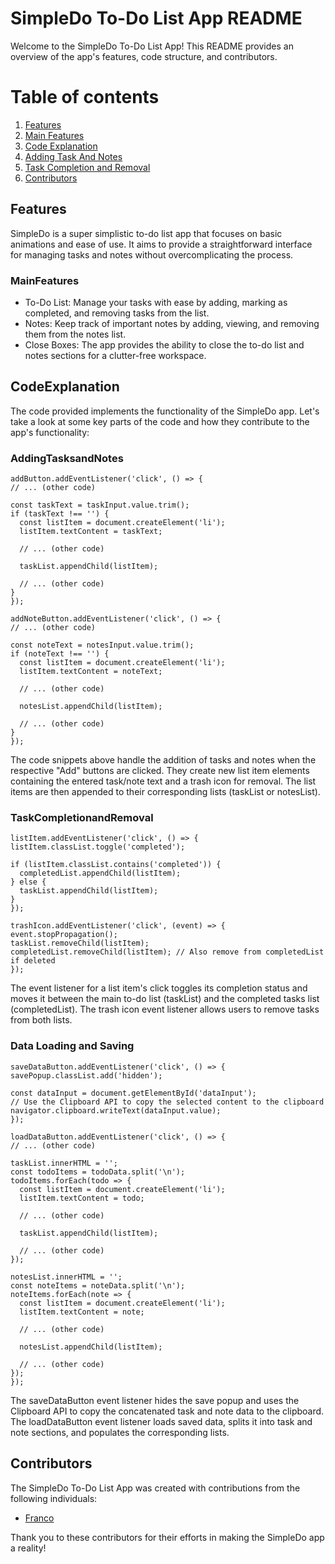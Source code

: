 # SimpleDo To-Do List App README

Welcome to the SimpleDo To-Do List App! This README provides an overview of the app's features, code structure, and contributors.

# Table of contents

1. [Features](#Authentication)
2. [Main Features](#MainFeatures)
3. [Code Explanation](#CodeExplanation)
4. [Adding Task And Notes](#AddingTasksandNotes)
5. [Task Completion and Removal](#TaskCompletionandRemoval)
6. [Contributors](#Contributors)

## Features

SimpleDo is a super simplistic to-do list app that focuses on basic animations and ease of use. It aims to provide a straightforward interface for managing tasks and notes without overcomplicating the process.

### MainFeatures

- To-Do List: Manage your tasks with ease by adding, marking as completed, and removing tasks from the list.
- Notes: Keep track of important notes by adding, viewing, and removing them from the notes list.
- Close Boxes: The app provides the ability to close the to-do list and notes sections for a clutter-free workspace.

## CodeExplanation

The code provided implements the functionality of the SimpleDo app. Let's take a look at some key parts of the code and how they contribute to the app's functionality:

### AddingTasksandNotes

  ```shell
addButton.addEventListener('click', () => {
  // ... (other code)

  const taskText = taskInput.value.trim();
  if (taskText !== '') {
    const listItem = document.createElement('li');
    listItem.textContent = taskText;

    // ... (other code)

    taskList.appendChild(listItem);

    // ... (other code)
  }
});

addNoteButton.addEventListener('click', () => {
  // ... (other code)

  const noteText = notesInput.value.trim();
  if (noteText !== '') {
    const listItem = document.createElement('li');
    listItem.textContent = noteText;

    // ... (other code)

    notesList.appendChild(listItem);

    // ... (other code)
  }
});

   ```  

The code snippets above handle the addition of tasks and notes when the respective "Add" buttons are clicked. They create new list item elements containing the entered task/note text and a trash icon for removal. The list items are then appended to their corresponding lists (taskList or notesList).

### TaskCompletionandRemoval

  ```shell
listItem.addEventListener('click', () => {
  listItem.classList.toggle('completed');

  if (listItem.classList.contains('completed')) {
    completedList.appendChild(listItem);
  } else {
    taskList.appendChild(listItem);
  }
});

trashIcon.addEventListener('click', (event) => {
  event.stopPropagation();
  taskList.removeChild(listItem);
  completedList.removeChild(listItem); // Also remove from completedList if deleted
});

   ```  

The event listener for a list item's click toggles its completion status and moves it between the main to-do list (taskList) and the completed tasks list (completedList). The trash icon event listener allows users to remove tasks from both lists.

### Data Loading and Saving

  ```shell
saveDataButton.addEventListener('click', () => {
  savePopup.classList.add('hidden');

  const dataInput = document.getElementById('dataInput');
  // Use the Clipboard API to copy the selected content to the clipboard
  navigator.clipboard.writeText(dataInput.value);
});

loadDataButton.addEventListener('click', () => {
  // ... (other code)

  taskList.innerHTML = '';
  const todoItems = todoData.split('\n');
  todoItems.forEach(todo => {
    const listItem = document.createElement('li');
    listItem.textContent = todo;

    // ... (other code)

    taskList.appendChild(listItem);

    // ... (other code)
  });

  notesList.innerHTML = '';
  const noteItems = noteData.split('\n');
  noteItems.forEach(note => {
    const listItem = document.createElement('li');
    listItem.textContent = note;

    // ... (other code)

    notesList.appendChild(listItem);

    // ... (other code)
  });
});

   ```  

The saveDataButton event listener hides the save popup and uses the Clipboard API to copy the concatenated task and note data to the clipboard. The loadDataButton event listener loads saved data, splits it into task and note sections, and populates the corresponding lists.

## Contributors

The SimpleDo To-Do List App was created with contributions from the following individuals:

- [Franco](https://github.com/Altyd)

Thank you to these contributors for their efforts in making the SimpleDo app a reality!
